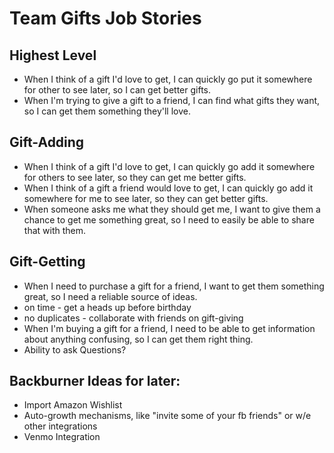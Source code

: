 # Team Gifts Job Stories

## Highest Level

* When I think of a gift I'd love to get, I can quickly go put it somewhere for other to see later, so I can get better gifts.
* When I'm trying to give a gift to a friend, I can find what gifts they want, so I can get them something they'll love.

## Gift-Adding

* When I think of a gift I'd love to get, I can quickly go add it somewhere for others to see later, so they can get me better gifts.
* When I think of a gift a friend would love to get, I can quickly go add it somewhere for me to see later, so they can get better gifts.
* When someone asks me what they should get me, I want to give them a chance to get me something great, so I need to easily be able to share that with them.

## Gift-Getting

* When I need to purchase a gift for a friend, I want to get them something great, so I need a reliable source of ideas.
* on time - get a heads up before birthday
* no duplicates - collaborate with friends on gift-giving
* When I'm buying a gift for a friend, I need to be able to get information about anything confusing, so I can get them right thing.
* Ability to ask Questions?

## Backburner Ideas for later:

* Import Amazon Wishlist
* Auto-growth mechanisms, like "invite some of your fb friends" or w/e other integrations
* Venmo Integration
